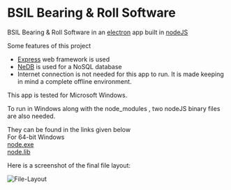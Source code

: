 # BSIL Bearing & Roll Software
BSIL Bearing & Roll Software in an  [electron](https://electron.atom.io/) app built in [nodeJS](https://nodejs.org/en/)

Some features of this project

* [Express](https://www.npmjs.com/package/express) web framework is used 
* [NeDB](https://github.com/louischatriot/nedb) is used for a NoSQL database
* Internet connection is not needed for this app to run. It is made keeping in mind a complete offline environment.

This app is tested for Microsoft Windows.

To run in Windows along with the node_modules  , two nodeJS binary files are also needed.

They can be found in the links given below <br>
For 64-bit Windows
<br>
[node.exe](https://nodejs.org/dist/v7.2.1/win-x64/node.exe)
<br>
[node.lib](https://nodejs.org/dist/v7.2.1/win-x64/node.lib)

Here is a screenshot of the final file layout:

![File-Layout](https://github.com/sipian/gitstore/blob/master/screenshots/Main%20Page.png)
